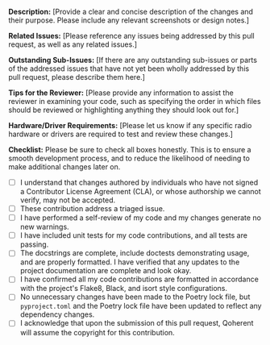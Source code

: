 **Description:**
[Provide a clear and concise description of the changes and their purpose. Please include any relevant 
screenshots or design notes.]


**Related Issues:**
[Please reference any issues being addressed by this pull request, as well as any related issues.]


**Outstanding Sub-Issues:**
[If there are any outstanding sub-issues or parts of the addressed issues that have not yet been wholly addressed 
by this pull request, please describe them here.]


**Tips for the Reviewer:**
[Please provide any information to assist the reviewer in examining your code, such as specifying the order 
in which files should be reviewed or highlighting anything they should look out for.]


**Hardware/Driver Requirements:**
[Please let us know if any specific radio hardware or drivers are required to test and review these changes.]


**Checklist:**
Please be sure to check all boxes honestly. This is to ensure a smooth development process, and to reduce the 
likelihood of needing to make additional changes later on.
- [ ] I understand that changes authored by individuals who have not signed a Contributor License Agreement (CLA), 
or whose authorship we cannot verify, may not be accepted.
- [ ] These contribution address a triaged issue.
- [ ] I have performed a self-review of my code and my changes generate no new warnings.
- [ ] I have included unit tests for my code contributions, and all tests are passing.
- [ ] The docstrings are complete, include doctests demonstrating usage, and are properly formatted. 
I have verified that any updates to the project documentation are complete and look okay.
- [ ] I have confirmed all my code contributions are formatted in accordance with the project's Flake8, Black, 
and isort style configurations.
- [ ] No unnecessary changes have been made to the Poetry lock file, but `pyproject.toml` and the Poetry lock file 
have been updated to reflect any dependency changes.
- [ ] I acknowledge that upon the submission of this pull request, Qoherent will assume the copyright for this 
contribution.

<!-- A heartfelt thank you from everyone at Qoherent and the broader radio community for taking the time to 
contribute to RIA Core. 🙏💖 -->
